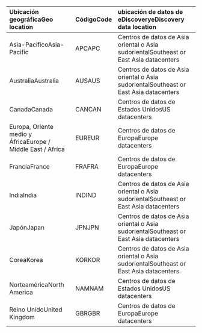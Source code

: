 
|<span data-ttu-id="b330f-101">**Ubicación geográfica**</span><span class="sxs-lookup"><span data-stu-id="b330f-101">**Geo location**</span></span>             |<span data-ttu-id="b330f-102">**Código**</span><span class="sxs-lookup"><span data-stu-id="b330f-102">**Code**</span></span>|<span data-ttu-id="b330f-103">**ubicación de datos de eDiscovery**</span><span class="sxs-lookup"><span data-stu-id="b330f-103">**eDiscovery data location**</span></span>      |
|:----------------------------|:-------|:---------------------------------|
|<span data-ttu-id="b330f-104">Asia-Pacífico</span><span class="sxs-lookup"><span data-stu-id="b330f-104">Asia-Pacific</span></span>                 |<span data-ttu-id="b330f-105">APC</span><span class="sxs-lookup"><span data-stu-id="b330f-105">APC</span></span>     |<span data-ttu-id="b330f-106">Centros de datos de Asia oriental o Asia sudoriental</span><span class="sxs-lookup"><span data-stu-id="b330f-106">Southeast or East Asia datacenters</span></span>|
|<span data-ttu-id="b330f-107">Australia</span><span class="sxs-lookup"><span data-stu-id="b330f-107">Australia</span></span>                    |<span data-ttu-id="b330f-108">AUS</span><span class="sxs-lookup"><span data-stu-id="b330f-108">AUS</span></span>     |<span data-ttu-id="b330f-109">Centros de datos de Asia oriental o Asia sudoriental</span><span class="sxs-lookup"><span data-stu-id="b330f-109">Southeast or East Asia datacenters</span></span>|
|<span data-ttu-id="b330f-110">Canada</span><span class="sxs-lookup"><span data-stu-id="b330f-110">Canada</span></span>                       |<span data-ttu-id="b330f-111">CAN</span><span class="sxs-lookup"><span data-stu-id="b330f-111">CAN</span></span>     |<span data-ttu-id="b330f-112">Centros de datos de Estados Unidos</span><span class="sxs-lookup"><span data-stu-id="b330f-112">US datacenters</span></span>                    |
|<span data-ttu-id="b330f-113">Europa, Oriente medio y África</span><span class="sxs-lookup"><span data-stu-id="b330f-113">Europe / Middle East / Africa</span></span>|<span data-ttu-id="b330f-114">EUR</span><span class="sxs-lookup"><span data-stu-id="b330f-114">EUR</span></span>     |<span data-ttu-id="b330f-115">Centros de datos de Europa</span><span class="sxs-lookup"><span data-stu-id="b330f-115">Europe datacenters</span></span>                |
|<span data-ttu-id="b330f-116">Francia</span><span class="sxs-lookup"><span data-stu-id="b330f-116">France</span></span>                       |<span data-ttu-id="b330f-117">FRA</span><span class="sxs-lookup"><span data-stu-id="b330f-117">FRA</span></span>     |<span data-ttu-id="b330f-118">Centros de datos de Europa</span><span class="sxs-lookup"><span data-stu-id="b330f-118">Europe datacenters</span></span>                |
|<span data-ttu-id="b330f-119">India</span><span class="sxs-lookup"><span data-stu-id="b330f-119">India</span></span>                        |<span data-ttu-id="b330f-120">IND</span><span class="sxs-lookup"><span data-stu-id="b330f-120">IND</span></span>     |<span data-ttu-id="b330f-121">Centros de datos de Asia oriental o Asia sudoriental</span><span class="sxs-lookup"><span data-stu-id="b330f-121">Southeast or East Asia datacenters</span></span>|
|<span data-ttu-id="b330f-122">Japón</span><span class="sxs-lookup"><span data-stu-id="b330f-122">Japan</span></span>                        |<span data-ttu-id="b330f-123">JPN</span><span class="sxs-lookup"><span data-stu-id="b330f-123">JPN</span></span>     |<span data-ttu-id="b330f-124">Centros de datos de Asia oriental o Asia sudoriental</span><span class="sxs-lookup"><span data-stu-id="b330f-124">Southeast or East Asia datacenters</span></span>|
|<span data-ttu-id="b330f-125">Corea</span><span class="sxs-lookup"><span data-stu-id="b330f-125">Korea</span></span>                        |<span data-ttu-id="b330f-126">KOR</span><span class="sxs-lookup"><span data-stu-id="b330f-126">KOR</span></span>     |<span data-ttu-id="b330f-127">Centros de datos de Asia oriental o Asia sudoriental</span><span class="sxs-lookup"><span data-stu-id="b330f-127">Southeast or East Asia datacenters</span></span>|
|<span data-ttu-id="b330f-128">Norteamérica</span><span class="sxs-lookup"><span data-stu-id="b330f-128">North America</span></span>                |<span data-ttu-id="b330f-129">NAM</span><span class="sxs-lookup"><span data-stu-id="b330f-129">NAM</span></span>     |<span data-ttu-id="b330f-130">Centros de datos de Estados Unidos</span><span class="sxs-lookup"><span data-stu-id="b330f-130">US datacenters</span></span>                    |
|<span data-ttu-id="b330f-131">Reino Unido</span><span class="sxs-lookup"><span data-stu-id="b330f-131">United Kingdom</span></span>               |<span data-ttu-id="b330f-132">GBR</span><span class="sxs-lookup"><span data-stu-id="b330f-132">GBR</span></span>     |<span data-ttu-id="b330f-133">Centros de datos de Europa</span><span class="sxs-lookup"><span data-stu-id="b330f-133">Europe datacenters</span></span>                |
